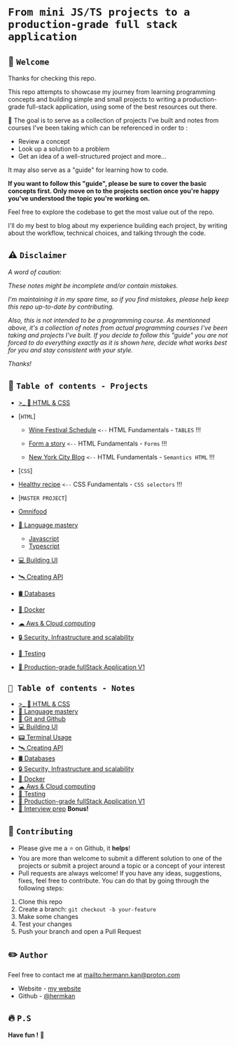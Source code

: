 # `From mini JS/TS projects to a production-grade full stack application`

## 🏁 `Welcome`

Thanks for checking this repo.

This repo attempts to showcase my journey from learning programming concepts and building simple and small projects to writing a production-grade full-stack application, using some of the best resources out there.

🎯 The goal is to serve as a collection of projects I've built and notes from courses I've been taking which can be referenced in order to :

- Review a concept
- Look up a solution to a problem
- Get an idea of a well-structured project and more...

It may also serve as a "guide" for learning how to code.

**If you want to follow this "guide", please be sure to cover the basic concepts first. Only move on to the projects section once you're happy you've understood the topic you're working on.**

Feel free to explore the codebase to get the most value out of the repo.

I'll do my best to blog about my experience building each project, by writing about the workflow, technical choices, and talking through the code.

## ⚠️ `Disclaimer`

_A word of caution_:

_These notes might be incomplete and/or contain mistakes._

_I'm maintaining it in my spare time, so if you find mistakes, please help keep this repo up-to-date by contributing._

_Also, this is not intended to be a programming course. As mentionned above, it's a collection of notes from actual programming courses I've been taking and projects I've built. If you decide to follow this "guide" you are not forced to do everything exactly as it is shown here, decide what works best for you and stay consistent with your style._

_Thanks!_

## 💼 `Table of contents - Projects`

- [>\_ 🎨 HTML & CSS](docs/1-html-css.md)

- [`HTML`]

  - [Wine Festival Schedule](https://github.com/hermkan/code-journey-html/blob/main/01-wine-festival-schedule/wine-festival-schedule.readme.md) `<--` HTML Fundamentals - `TABLES` !!!

  - [Form a story](https://github.com/hermkan/code-journey-html/blob/main/02-form/form-readme.md) `<--` HTML Fundamentals - `Forms` !!!

  - [New York City Blog](https://github.com/hermkan/code-journey-html/blob/main/03-new-york-city-blog/new-york-city-readme.md) `<--` HTML Fundamentals - `Semantics HTML` !!!

- [`CSS`]

- [Healthy recipe](https://github.com/hermkan/code-journey-css/blob/main/01-healthy-recipe/healthy-recipes-readme.md) `<--` CSS Fundamentals - `CSS selectors` !!!

- [`MASTER PROJECT`]

- [Omnifood](https://github.com/hermkan/code-journey-html/blob/main/03-new-york-city-blog/new-york-city-readme.md)

- [🥋 Language mastery](docs/2-language-mastery.md)

  - [Javascript](docs/2-language-mastery.md)
  - [Typescript](docs/2-language-mastery.md)

- [💻 Building UI](docs/3-building-ui.md)

- [🛰️ Creating API](docs/5-creating-api.md)

- [🛢️ Databases](docs/6-databases.md)
- [🐬 Docker](docs/7-docker.md)
- [☁ Aws & Cloud computing](docs/8-cloud-computing.md)
- [🔒 Security, Infrastructure and scalability](docs/9-security-infra-scalability.md)
- [🧪 Testing](docs/testing.md)
- [🏢 Production-grade fullStack Application V1](docs/10-production-grade-app.md)

## `💼 Table of contents - Notes`

- [>\_ 🎨 HTML & CSS](docs/1-html-css.md)
- [🥋 Language mastery](docs/2-language-mastery.md)
- [🌿 Git and Github](docs/2-git-github.md)
- [💻 Building UI](docs/3-building-ui.md)
- [📟 Terminal Usage](docs/4-terminal-usage.md)
- [🛰️ Creating API](docs/5-creating-api.md)
- [🛢️ Databases](docs/6-databases.md)
- [🔒 Security, Infrastructure and scalability](docs/9-security-infra-scalability.md)
- [🐬 Docker](docs/7-docker.md)
- [☁ Aws & Cloud computing](docs/8-cloud-computing.md)
- [🧪 Testing](docs/testing.md)
- [🏢 Production-grade fullStack Application V1](docs/10-production-grade-app.md)
- [🎤 Interview prep](docs/interview-prep.md) **Bonus!**

## 🍺 `Contributing`

- Please give me a :star: on Github, it **helps**!
- You are more than welcome to submit a different solution to one of the projects or submit a project around a topic or a concept of your interest
- Pull requests are always welcome! If you have any ideas, suggestions, fixes, feel free to contribute. You can do that by going through the following steps:

1. Clone this repo
2. Create a branch: `git checkout -b your-feature`
3. Make some changes
4. Test your changes
5. Push your branch and open a Pull Request

## ✏️ `Author`

Feel free to contact me at <mailto:hermann.kan@proton.com>

- Website - [my website](https://www.hkf.com)
- Github - [@hermkan](https://github.com/hermkan)

## 🔥 `P.S`

**Have fun !** 🚀
